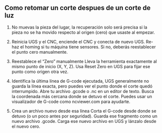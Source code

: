 ## Como retomar un corte despues de un corte de luz ##
 
 1. No muevas la pieza del lugar, la recuperación solo será precisa si la pieza no se ha movido respecto al origen (cero) que usaste al empezar.

 2. Reinicia UGS y el CNC, enciende el CNC y conecta de nuevo UGS.
  Re-haz el homing si tu máquina tiene sensores. Si no, deberás reestablecer el punto cero manualmente.

 3. Reestablece el “Zero” manualmente
  Lleva la herramienta exactamente al mismo punto de inicio (X, Y, Z).
  Usa Reset Zero en UGS para fijar ese punto como origen otra vez.

 4. Identifica la última línea de G-code ejecutada, UGS generalmente no guarda la línea exacta, pero puedes ver el punto donde el corte quedó interrumpido.
  Abre tu archivo .gcode o .nc en un editor de texto.
  Busca la coordenada más cercana donde se detuvo el corte.
  Puedes usar un visualizador de G-code como ncviewer.com para ayudarte.

 5. Crea un archivo nuevo desde esa línea
  Corta el G-code desde donde se detuvo (o un poco antes por seguridad).
  Guarda ese fragmento como un nuevo archivo .gcode.
  Carga ese nuevo archivo en UGS y lánzalo desde el nuevo cero.
